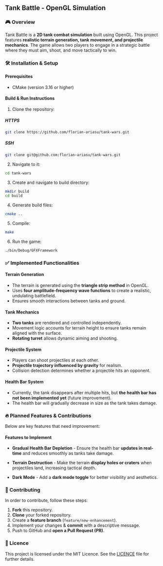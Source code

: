 ## Tank Battle - OpenGL Simulation

### 🎮 Overview
Tank Battle is a **2D tank combat simulation** built using OpenGL. This project features **realistic terrain generation, tank movement, and projectile mechanics**. The game allows two players to engage in a strategic battle where they must aim, shoot, and move tactically to win.

### 🛠️ Installation & Setup
#### Prerequisites
- CMake (version 3.16 or higher)

#### Build & Run Instructions
1. Clone the repository:
##### HTTPS
```bash
git clone https://github.com/florian-ariasu/tank-wars.git
```

##### SSH
```bash
git clone git@github.com:florian-ariasu/tank-wars.git
```

2. Navigate to it:
```bash
cd tank-wars
```

3. Create and navigate to build directory:
```bash
mkdir build
cd build
```

4. Generate build files:
```bash
cmake ..
```

5. Compile:
  ```bash
make
```

6. Run the game:
```bash
./bin/Debug/GFXFramework
```

### ✅ Implemented Functionalities
#### Terrain Generation
- The terrain is generated using the **triangle strip method** in OpenGL.
- Uses **four amplitude-frequency wave functions** to create a realistic, undulating battlefield.
- Ensures smooth interactions between tanks and ground.

#### Tank Mechanics
- **Two tanks** are rendered and controlled independently.
- Movement logic accounts for terrain height to ensure tanks remain aligned with the surface.
- **Rotating turret** allows dynamic aiming and shooting.

#### Projectile System
- Players can shoot projectiles at each other.
- **Projectile trajectory influenced by gravity** for realism.
- Collision detection determines whether a projectile hits an opponent.

#### Health Bar System
- Currently, the tank disappears after multiple hits, but **the health bar has not been implemented yet** (future improvement).
- The health bar will gradually decrease in size as the tank takes damage.

### 🔥 Planned Features & Contributions
Below are key features that need improvement:

#### Features to Implement
- **Gradual Health Bar Depletion** - Ensure the health bar **updates in real-time** and reduces smoothly as tanks take damage.

- **Terrain Destruction** - Make the terrain **display holes or craters** when projectiles land, increasing tactical depth.

- **Dark Mode** - Add a **dark mode toggle** for better visibility and aesthetics.

### 🤝 Contributing
In order to contribute, follow these steps:
1. **Fork** this repository.
2. **Clone** your forked repository.
3. Create a **feature branch** (`feature/new-enhancement`).
4. Implement your changes & **commit** with a descriptive message.
5. Push to GitHub and **open a Pull Request (PR)**.

### 📜 Licence
This project is licensed under the MIT Licence. See the [LICENCE](./LICENSE) file for further details.
